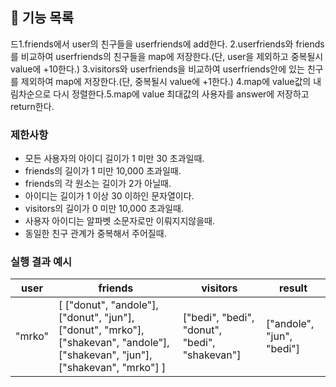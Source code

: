 ## 🚀 기능 목록
드1.friends에서 user의 친구들을 userfriends에 add한다.
2.userfriends와 friends를 비교하여 userfriends의 친구들을 map에 저장한다.(단, user을 제외하고 중복될시 value에 +10한다.)
3.visitors와 userfriends을 비교하여 userfriends안에 있는 친구를 제외하여 map에 저장한다.(단, 중복될시 value에 +1한다.)
4.map에 value값의 내림차순으로 다시 정렬한다.5.map에 value 최대값의 사용자를 answer에 저장하고 return한다.

### 제한사항

- 모든 사용자의 아이디 길이가 1 미만 30 초과일때.
- friends의 길이가 1 미만 10,000 초과일때.
- friends의 각 원소는 길이가 2가 아닐때.  
- 아이디는 길이가 1 이상 30 이하인 문자열이다.
- visitors의 길이가 0 미만 10,000 초과일때.
- 사용자 아이디는 알파벳 소문자로만 이뤄지지않을때.
- 동일한 친구 관계가 중복해서 주어질때.

### 실행 결과 예시

| user | friends | visitors | result |
| --- | --- | --- | --- |
| "mrko" | [ ["donut", "andole"], ["donut", "jun"], ["donut", "mrko"], ["shakevan", "andole"], ["shakevan", "jun"], ["shakevan", "mrko"] ] | ["bedi", "bedi", "donut", "bedi", "shakevan"] | ["andole", "jun", "bedi"] |
